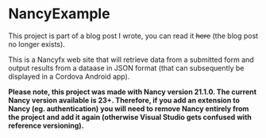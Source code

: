 # NancyExample

This project is part of a blog post I wrote, you can read it ~~here~~ (the blog post no longer exists).

This is a Nancyfx web site that will retrieve data from a submitted form and output results from a dataase in JSON format (that can subsequently be displayed in a Cordova Android app).


__Please note, this project was made with Nancy version 21.1.0. The current Nancy version available is 23+. Therefore, if you add an extension to Nancy (eg. authentication) you will need to remove Nancy entirely from the project and add it again (otherwise Visual Studio gets confused with reference versioning).__
